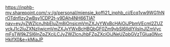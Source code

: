 https://inphb-my.sharepoint.com/:v:/g/personal/miensie_koffi21_inphb_ci/Ecq1vw9WG1hNrOTdnfIzv2wBsy1CDP2t-v9DAh4NH66TIA?nav=eyJyZWZlcnJhbEluZm8iOnsicmVmZXJyYWxBcHAiOiJPbmVEcml2ZUZvckJ1c2luZXNzIiwicmVmZXJyYWxBcHBQbGF0Zm9ybSI6IldlYiIsInJlZmVycmFsTW9kZSI6InZpZXciLCJyZWZlcnJhbFZpZXciOiJNeUZpbGVzTGlua0NvcHkifX0&e=kMiaJP
